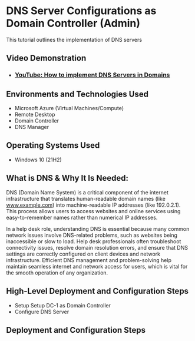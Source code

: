 <p align="center">

</p>

<h1>DNS Server Configurations as Domain Controller (Admin)</h1>
This tutorial outlines the implementation of DNS servers<br />


<h2>Video Demonstration</h2>

- ### [YouTube: How to implement DNS Servers in Domains](https://www.youtube.com/watch?v=P6lote4ksFA)

  
<h2>Environments and Technologies Used</h2>

- Microsoft Azure (Virtual Machines/Compute)
- Remote Desktop
- Domain Controller
- DNS Manager

<h2>Operating Systems Used </h2>

- Windows 10 (21H2)

<h2>What is DNS & Why It Is Needed:</h2>

DNS (Domain Name System) is a critical component of the internet infrastructure that translates human-readable domain names (like www.example.com) into machine-readable IP addresses (like 192.0.2.1). This process allows users to access websites and online services using easy-to-remember names rather than numerical IP addresses.

In a help desk role, understanding DNS is essential because many common network issues involve DNS-related problems, such as websites being inaccessible or slow to load. Help desk professionals often troubleshoot connectivity issues, resolve domain resolution errors, and ensure that DNS settings are correctly configured on client devices and network infrastructure. Efficient DNS management and problem-solving help maintain seamless internet and network access for users, which is vital for the smooth operation of any organization.


<h2>High-Level Deployment and Configuration Steps</h2>

- Setup Setup DC-1 as Domain Controller
- Configure DNS Server

<h2>Deployment and Configuration Steps</h2>
